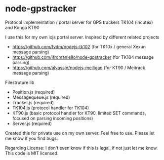 # node-gpstracker
Protocol implementation / portal server for GPS trackers TK104 (incutex) and Konga KT90

I use this for my own iojs portal server. Inspired by different related projects
- https://github.com/fvdm/nodejs-tk102 (for TK10x / general Xexun message parsing)
- https://github.com/jfromaniello/node-gpstracker (for TK104 message parsing)
- https://github.com/alvassin/nodejs-meiligao (for KT90 / Meitrack message parsing)

Filestruture lib
- Position.js (required)
- Messagequeue.js (required)
- Tracker.js (required)
- TK104.js (protocol handler for TK104)
- KT90.js (basic protocol handler for KT90, limited SET commands, focused on parsing incoming positions)
- Server.js (required)

Created this for private use on my own server. Feel free to use. Please let me know if you find bugs.


Regarding License: I don't even know if this is legal, if not just let me know. This code is MIT licensed.
